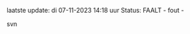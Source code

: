 laatste update: 
di 07-11-2023 14:18   uur 
Status: FAALT - fout - 
<div class="service R">svn</div>